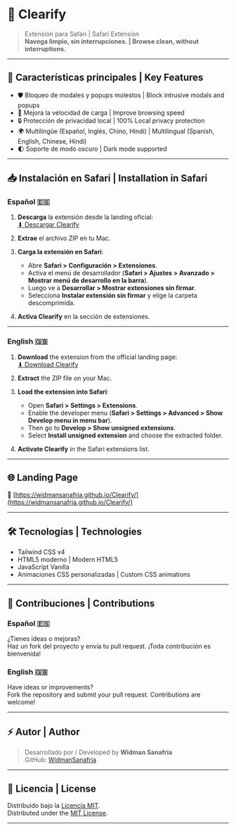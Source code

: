 # 🚀 Clearify

> Extensión para Safari | Safari Extension  
> **Navega limpio, sin interrupciones. | Browse clean, without interruptions.**

---

## 🌟 Características principales | Key Features

- 🛡️ Bloqueo de modales y popups molestos | Block intrusive modals and popups
- 🚀 Mejora la velocidad de carga | Improve browsing speed
- 🔒 Protección de privacidad local | 100% Local privacy protection
- 🌍 Multilingüe (Español, Inglés, Chino, Hindi) | Multilingual (Spanish, English, Chinese, Hindi)
- 🌓 Soporte de modo oscuro | Dark mode supported

---

## 📥 Instalación en Safari | Installation in Safari

### Español 🇪🇸

1. **Descarga** la extensión desde la landing oficial:  
   [⬇ Descargar Clearify](https://widmansanafria.github.io/Clearify/Clearify_Extension_v1.zip)

2. **Extrae** el archivo ZIP en tu Mac.

3. **Carga la extensión en Safari**:
   - Abre **Safari > Configuración > Extensiones**.
   - Activa el menú de desarrollador (**Safari > Ajustes > Avanzado > Mostrar menú de desarrollo en la barra**).
   - Luego ve a **Desarrollar > Mostrar extensiones sin firmar**.
   - Selecciona **Instalar extensión sin firmar** y elige la carpeta descomprimida.

4. **Activa Clearify** en la sección de extensiones.

---

### English 🇬🇧

1. **Download** the extension from the official landing page:  
   [⬇ Download Clearify](https://widmansanafria.github.io/Clearify/Clearify_Extension_v1.zip)

2. **Extract** the ZIP file on your Mac.

3. **Load the extension into Safari**:
   - Open **Safari > Settings > Extensions**.
   - Enable the developer menu (**Safari > Settings > Advanced > Show Develop menu in menu bar**).
   - Then go to **Develop > Show unsigned extensions**.
   - Select **Install unsigned extension** and choose the extracted folder.

4. **Activate Clearify** in the Safari extensions list.

---

## 🌐 Landing Page

🔗 [https://widmansanafria.github.io/Clearify/](https://widmansanafria.github.io/Clearify/)

---

## 🛠️ Tecnologías | Technologies

- Tailwind CSS v4
- HTML5 moderno | Modern HTML5
- JavaScript Vanilla
- Animaciones CSS personalizadas | Custom CSS animations

---

## 🤝 Contribuciones | Contributions

### Español 🇪🇸
¿Tienes ideas o mejoras?  
Haz un fork del proyecto y envía tu pull request. ¡Toda contribución es bienvenida!

### English 🇬🇧
Have ideas or improvements?  
Fork the repository and submit your pull request. Contributions are welcome!

---

## ⚡ Autor | Author

> Desarrollado por / Developed by **Widman Sanafria**  
> GitHub: [WidmanSanafria](https://github.com/WidmanSanafria)

---

## 📄 Licencia | License

Distribuido bajo la [Licencia MIT](LICENSE).  
Distributed under the [MIT License](LICENSE).

---
